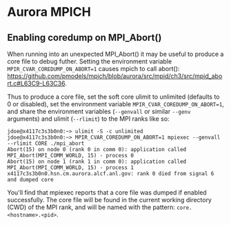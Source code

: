 # Aurora MPICH

## Enabling coredump on MPI_Abort()

When running into an unexpected MPI_Abort() it may be useful to produce a core file to debug futher. Setting the environment variable `MPIR_CVAR_COREDUMP_ON_ABORT=1` causes mpich to call abort(): https://github.com/pmodels/mpich/blob/aurora/src/mpid/ch3/src/mpid_abort.c#L63C9-L63C36.

Thus to produce a core file, set the soft core ulimit to unlimited (defaults to 0 or disabled), set the environment variable `MPIR_CVAR_COREDUMP_ON_ABORT=1`, and share the environment variables (`--genvall` or similar `--genv` arguments) and ulimit (`--rlimit`) to the MPI ranks like so:

```
jdoe@x4117c3s3b0n0:~> ulimit -S -c unlimited
jdoe@x4117c3s3b0n0:~> MPIR_CVAR_COREDUMP_ON_ABORT=1 mpiexec --genvall --rlimit CORE ./mpi_abort
Abort(15) on node 0 (rank 0 in comm 0): application called MPI_Abort(MPI_COMM_WORLD, 15) - process 0
Abort(15) on node 1 (rank 1 in comm 0): application called MPI_Abort(MPI_COMM_WORLD, 15) - process 1
x4117c3s3b0n0.hsn.cm.aurora.alcf.anl.gov: rank 0 died from signal 6 and dumped core
```

You'll find that mpiexec reports that a core file was dumped if enabled successfully. The core file will be found in the current working directory (CWD) of the MPI rank, and will be named with the pattern: `core.<hostname>.<pid>`.
